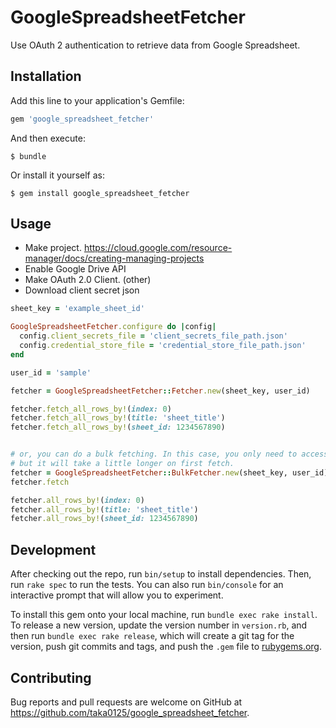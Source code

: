 # GoogleSpreadsheetFetcher

Use OAuth 2 authentication to retrieve data from Google Spreadsheet.

## Installation

Add this line to your application's Gemfile:

```ruby
gem 'google_spreadsheet_fetcher'
```

And then execute:

    $ bundle

Or install it yourself as:

    $ gem install google_spreadsheet_fetcher

## Usage

- Make project. https://cloud.google.com/resource-manager/docs/creating-managing-projects
- Enable Google Drive API
- Make OAuth 2.0 Client. (other)
- Download client secret json


```ruby
sheet_key = 'example_sheet_id'

GoogleSpreadsheetFetcher.configure do |config|
  config.client_secrets_file = 'client_secrets_file_path.json'
  config.credential_store_file = 'credential_store_file_path.json'
end

user_id = 'sample'

fetcher = GoogleSpreadsheetFetcher::Fetcher.new(sheet_key, user_id)

fetcher.fetch_all_rows_by!(index: 0)
fetcher.fetch_all_rows_by!(title: 'sheet_title')
fetcher.fetch_all_rows_by!(sheet_id: 1234567890)


# or, you can do a bulk fetching. In this case, you only need to access the API once,
# but it will take a little longer on first fetch.
fetcher = GoogleSpreadsheetFetcher::BulkFetcher.new(sheet_key, user_id)
fetcher.fetch

fetcher.all_rows_by!(index: 0)
fetcher.all_rows_by!(title: 'sheet_title')
fetcher.all_rows_by!(sheet_id: 1234567890)
```

## Development

After checking out the repo, run `bin/setup` to install dependencies. Then, run `rake spec` to run the tests. You can also run `bin/console` for an interactive prompt that will allow you to experiment.

To install this gem onto your local machine, run `bundle exec rake install`. To release a new version, update the version number in `version.rb`, and then run `bundle exec rake release`, which will create a git tag for the version, push git commits and tags, and push the `.gem` file to [rubygems.org](https://rubygems.org).

## Contributing

Bug reports and pull requests are welcome on GitHub at https://github.com/taka0125/google_spreadsheet_fetcher.

